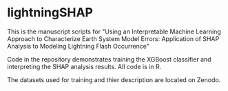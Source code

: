 # lightningSHAP
This is the manuscript scripts for "Using an Interpretable Machine Learning Approach to Characterize Earth System Model Errors: Application of SHAP Analysis to Modeling Lightning Flash Occurrence"

Code in the repository demonstrates training the XGBoost classifier and interpreting the SHAP analysis results. 
All code is in R.

The datasets used for training and thier description are located on Zenodo.
